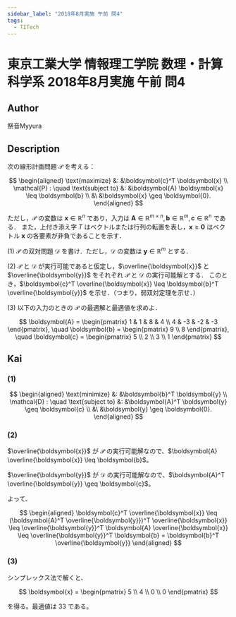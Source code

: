 ```yaml
---
sidebar_label: "2018年8月実施 午前 問4"
tags:
  - TITech
---
```

# 東京工業大学 情報理工学院 数理・計算科学系 2018年8月実施 午前 問4

## **Author**
祭音Myyura

## **Description**
次の線形計画問題 $\mathcal{P}$ を考える：

$$
\begin{aligned}
\text{maximize} &: &\boldsymbol{c}^T \boldsymbol{x} \\
\mathcal{P} : \quad \text{subject to} &: &\boldsymbol{A} \boldsymbol{x} \leq \boldsymbol{b} \\
&\ &\boldsymbol{x} \geq \boldsymbol{0}.
\end{aligned}
$$

ただし，$\mathcal{P}$ の変数は $\boldsymbol{x} \in \mathbb{R}^n$ であり，入力は $\boldsymbol{A} \in \mathbb{R}^{m \times n}, \boldsymbol{b} \in \mathbb{R}^m, \boldsymbol{c} \in \mathbb{R}^n$ である．
また，上付き添え字 $T$ はベクトルまたは行列の転置を表し，$\boldsymbol{x} \geq \boldsymbol{0}$ はベクトル $\boldsymbol{x}$ の各要素が非負であることを示す．

(1) $\mathcal{P}$ の双対問題 $\mathcal{D}$ を書け．ただし，$\mathcal{D}$ の変数は $\boldsymbol{y} \in \mathbb{R}^m$ とする．

(2) $\mathcal{P}$ と $\mathcal{D}$ が実行可能であると仮定し，$\overline{\boldsymbol{x}}$ と $\overline{\boldsymbol{y}}$ をそれぞれ $\mathcal{P}$ と $\mathcal{D}$ の実行可能解とする．
このとき，$\boldsymbol{c}^T \overline{\boldsymbol{x}} \leq \boldsymbol{b}^T \overline{\boldsymbol{y}}$ を示せ．（つまり，弱双対定理を示せ．）

(3) 以下の入力のときの $\mathcal{P}$ の最適解と最適値を求めよ．

$$
\boldsymbol{A} = \begin{pmatrix}
    1 & 1 & 8 & 4 \\ 4 & -3 & -2 & -3
\end{pmatrix}, \quad
\boldsymbol{b} = \begin{pmatrix}
    9 \\ 8
\end{pmatrix}, \quad
\boldsymbol{c} = \begin{pmatrix}
    5 \\ 2 \\ 3 \\ 1
\end{pmatrix}
$$

## **Kai**
### (1)

$$
\begin{aligned}
\text{minimize} &: &\boldsymbol{b}^T \boldsymbol{y} \\
\mathcal{D} : \quad \text{subject to} &: &\boldsymbol{A}^T \boldsymbol{y} \geq \boldsymbol{c} \\
&\ &\boldsymbol{y} \geq \boldsymbol{0}.
\end{aligned}
$$

### (2)
$\overline{\boldsymbol{x}}$ が $\mathcal{P}$ の実行可能解なので、$\boldsymbol{A} \overline{\boldsymbol{x}} \leq \boldsymbol{b}$。

$\overline{\boldsymbol{y}}$ が $\mathcal{D}$ の実行可能解なので、$\boldsymbol{A}^T \overline{\boldsymbol{y}} \geq \boldsymbol{c}$。

よって、

$$
\begin{aligned}
\boldsymbol{c}^T \overline{\boldsymbol{x}}
\leq (\boldsymbol{A}^T \overline{\boldsymbol{y}})^T \overline{\boldsymbol{x}}
\leq \overline{\boldsymbol{y}}^T \boldsymbol{A} \overline{\boldsymbol{x}}
\leq \overline{\boldsymbol{y}}^T \boldsymbol{b}
= \boldsymbol{b}^T \overline{\boldsymbol{y}}
\end{aligned}
$$

### (3)
シンプレックス法で解くと、

$$
\boldsymbol{x} = \begin{pmatrix}
    5 \\ 4 \\ 0 \\ 0
\end{pmatrix}
$$

を得る。最適値は $33$ である。